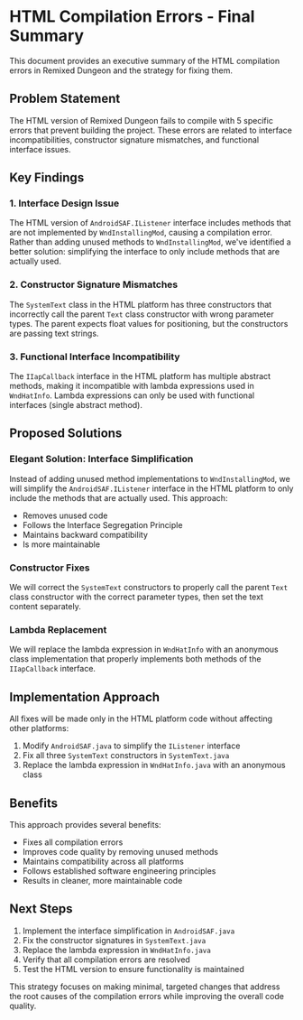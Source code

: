 # HTML Compilation Errors - Final Summary

This document provides an executive summary of the HTML compilation errors in Remixed Dungeon and the strategy for fixing them.

## Problem Statement

The HTML version of Remixed Dungeon fails to compile with 5 specific errors that prevent building the project. These errors are related to interface incompatibilities, constructor signature mismatches, and functional interface issues.

## Key Findings

### 1. Interface Design Issue
The HTML version of `AndroidSAF.IListener` interface includes methods that are not implemented by `WndInstallingMod`, causing a compilation error. Rather than adding unused methods to `WndInstallingMod`, we've identified a better solution: simplifying the interface to only include methods that are actually used.

### 2. Constructor Signature Mismatches
The `SystemText` class in the HTML platform has three constructors that incorrectly call the parent `Text` class constructor with wrong parameter types. The parent expects float values for positioning, but the constructors are passing text strings.

### 3. Functional Interface Incompatibility
The `IIapCallback` interface in the HTML platform has multiple abstract methods, making it incompatible with lambda expressions used in `WndHatInfo`. Lambda expressions can only be used with functional interfaces (single abstract method).

## Proposed Solutions

### Elegant Solution: Interface Simplification
Instead of adding unused method implementations to `WndInstallingMod`, we will simplify the `AndroidSAF.IListener` interface in the HTML platform to only include the methods that are actually used. This approach:
- Removes unused code
- Follows the Interface Segregation Principle
- Maintains backward compatibility
- Is more maintainable

### Constructor Fixes
We will correct the `SystemText` constructors to properly call the parent `Text` class constructor with the correct parameter types, then set the text content separately.

### Lambda Replacement
We will replace the lambda expression in `WndHatInfo` with an anonymous class implementation that properly implements both methods of the `IIapCallback` interface.

## Implementation Approach

All fixes will be made only in the HTML platform code without affecting other platforms:
1. Modify `AndroidSAF.java` to simplify the `IListener` interface
2. Fix all three `SystemText` constructors in `SystemText.java`
3. Replace the lambda expression in `WndHatInfo.java` with an anonymous class

## Benefits

This approach provides several benefits:
- Fixes all compilation errors
- Improves code quality by removing unused methods
- Maintains compatibility across all platforms
- Follows established software engineering principles
- Results in cleaner, more maintainable code

## Next Steps

1. Implement the interface simplification in `AndroidSAF.java`
2. Fix the constructor signatures in `SystemText.java`
3. Replace the lambda expression in `WndHatInfo.java`
4. Verify that all compilation errors are resolved
5. Test the HTML version to ensure functionality is maintained

This strategy focuses on making minimal, targeted changes that address the root causes of the compilation errors while improving the overall code quality.